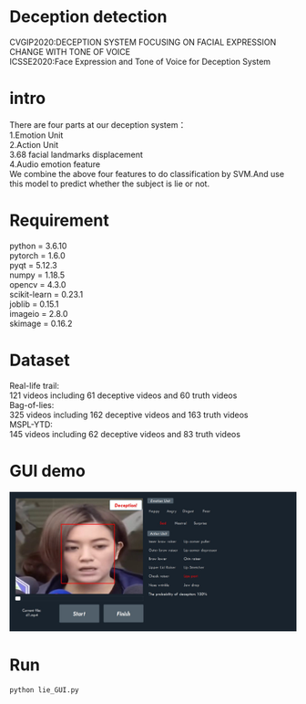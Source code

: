 # Deception detection
CVGIP2020:DECEPTION SYSTEM FOCUSING ON FACIAL EXPRESSION CHANGE WITH TONE OF VOICE\
ICSSE2020:Face Expression and Tone of Voice for Deception System
# intro
There are four parts at our deception system：\
1.Emotion Unit\
2.Action Unit\
3.68 facial landmarks displacement\
4.Audio emotion feature\
We combine the above four features to do classification by SVM.And use this model to predict whether the subject is lie or not.
# Requirement
python = 3.6.10\
pytorch = 1.6.0\
pyqt = 5.12.3\
numpy = 1.18.5\
opencv = 4.3.0\
scikit-learn = 0.23.1\
joblib = 0.15.1\
imageio = 2.8.0\
skimage = 0.16.2
# Dataset
Real-life trail:\
121 videos including 61 deceptive videos and 60 truth videos\
Bag-of-lies:\
325 videos including 162 deceptive videos and 163 truth videos\
MSPL-YTD:\
145 videos including 62 deceptive videos and 83 truth videos
# GUI demo
![image](https://github.com/come880412/Deception_detection/blob/main/demo.jpg)
# Run
```python=
python lie_GUI.py
```
